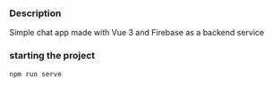 ### Description

Simple chat app made with Vue 3 and Firebase as a backend service

### starting the project
```
npm run serve
```
